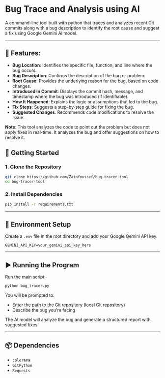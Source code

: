 ﻿# Bug Trace and Analysis using AI

A command-line tool built with python that traces and analyzes recent Git commits along with a bug description to identify the root cause and suggest a fix using Google Gemini AI model.

---

## 🚀 Features:
- **Bug Location**: Identifies the specific file, function, and line where the bug occurs.
- **Bug Description**: Confirms the description of the bug or problem.
- **Root Cause**: Provides the underlying reason for the bug, based on code changes.
- **Introduced In Commit**: Displays the commit hash, message, and timestamp where the bug was introduced (if identifiable).
- **How It Happened**: Explains the logic or assumptions that led to the bug.
- **Fix Steps**: Suggests a step-by-step guide for fixing the bug.
- **Suggested Changes**: Recommends code modifications to resolve the issue.


**Note**: This tool analyzes the code to point out the problem but does not apply fixes in real-time. It analyzes the bug and offer suggestions on how to resolve it.


## 🔧 Getting Started

### 1. Clone the Repository

```bash
git clone https://github.com/ZainYoussef/bug-tracer-tool
cd bug-tracer-tool
```

### 2. Install Dependencies

```bash
pip install -r requirements.txt
```

---

## 🔑 Environment Setup

Create a `.env` file in the root directory and add your Google Gemini API key:

```
GEMINI_API_KEY=your_gemini_api_key_here
```

---

## ▶️ Running the Program

Run the main script:

```bash
python bug_tracer.py
```

You will be prompted to:

- Enter the path to the Git repository (local Git repository)
- Describe the bug you're facing

The AI model will analyze the bug and generate a structured report with suggested fixes.

---

## 📦 Dependencies

- `colorama`
- `GitPython`
- `Requests`




